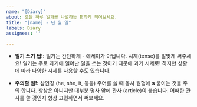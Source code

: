 ```yaml
---
name: "[Diary]"
about: 오늘 하루 일과를 나열하듯 편하게 적어보세요.
title: "[name] - 년 월 일"
labels: Diary
assignees: ''

---
```


- **일기 쓰기 팁!:** 일기는 간단하게 - 에세이가 아닙니다. 시제(tense)를 알맞게 써주세요! 일기는 주로 과거에 일어난 일을 쓰는 것이기 때문에 과거 시제로! 하지만 상황에 따라 다양한 시제를 사용할 수도 있습니다. 

- **주의할 점!:** 삼인칭 (he, she, it, 등등) 주어를 쓸 때 동사 원형에 **s** 붙이는 것을 주의 합니다. 항상은 아니지만 대부분 명사 앞에 관사 (article)이 붙습니다. 어떠한 관사를 쓸 것인지 항상 고민하면서 써보세요.
